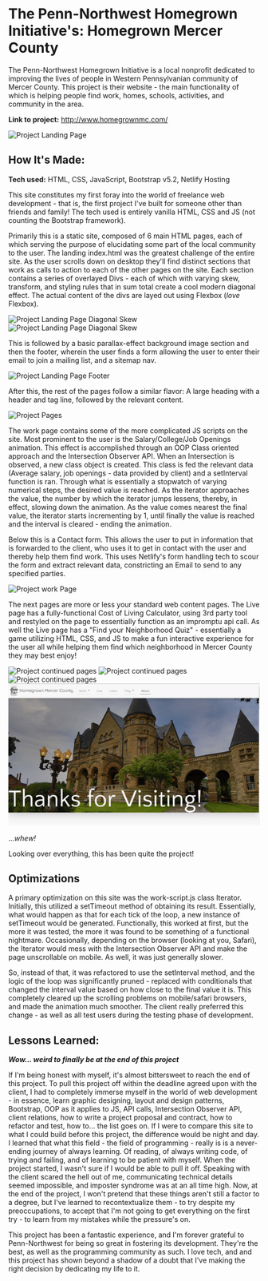 # The Penn-Northwest Homegrown Initiative's: Homegrown Mercer County

The Penn-Northwest Homegrown Initiative is a local nonprofit dedicated to improving the lives of people in Western Pennsylvanian community of Mercer County. This project is their website - the main functionality of which is helping people find work, homes, schools, activities, and community in the area.

**Link to project:** http://www.homegrownmc.com/

<!-- ![Project Landing Page](https://i.imgur.com/WJWiRjX.png) -->

![Project Landing Page](./images/gif/landing.gif)

## How It's Made:

**Tech used:** HTML, CSS, JavaScript, Bootstrap v5.2, Netlify Hosting

This site constitutes my first foray into the world of freelance web development - that is, the first project I've built for someone other than friends and family! The tech used is entirely vanilla HTML, CSS and JS (not counting the Bootstrap framework).

Primarily this is a static site, composed of 6 main HTML pages, each of which serving the purpose of elucidating some part of the local community to the user. The landing index.html was the greatest challenge of the entire site. As the user scrolls down on desktop they'll find distinct sections that work as calls to action to each of the other pages on the site. Each section contains a series of overlayed Divs - each of which with varying skew, transform, and styling rules that in sum total create a cool modern diagonal effect. The actual content of the divs are layed out using Flexbox (_love_ Flexbox).

<!-- _Check it out!_ -->

![Project Landing Page Diagonal Skew](https://i.imgur.com/4dtKHbX.png)
![Project Landing Page Diagonal Skew](https://i.imgur.com/K8BPdxZ.png)

This is followed by a basic parallax-effect background image section and then the footer, wherein the user finds a form allowing the user to enter their email to join a mailing list, and a sitemap nav.

![Project Landing Page Footer](https://i.imgur.com/fiIrBri.png)

After this, the rest of the pages follow a similar flavor: A large heading with a header and tag line, followed by the relevant content.

![Project Pages](./images/gif/gif-2.gif)

The work page contains some of the more complicated JS scripts on the site. Most prominent to the user is the Salary/College/Job Openings animation. This effect is accomplished through an OOP Class oriented approach and the Intersection Observer API. When an Intersection is observed, a new class object is created. This class is fed the relevant data (Average salary, job openings - data provided by client) and a setInterval function is ran. Through what is essentially a stopwatch of varying numerical steps, the desired value is reached. As the iterator approaches the value, the number by which the iterator jumps lessens, thereby, in effect, slowing down the animation. As the value comes nearest the final value, the iterator starts incrementing by 1, until finally the value is reached and the interval is cleared - ending the animation.

Below this is a Contact form. This allows the user to put in information that is forwarded to the client, who uses it to get in contact with the user and thereby help them find work. This uses Netlify's form handling tech to scour the form and extract relevant data, constricting an Email to send to any specified parties.

![Project work Page](./images/gif/gif-3.gif)

The next pages are more or less your standard web content pages. The Live page has a fully-functional Cost of Living Calculator, using 3rd party tool and restyled on the page to essentially function as an impromptu api call. As well the Live page has a "Find your Neighborhood Quiz" - essentially a game utilizing HTML, CSS, and JS to make a fun interactive experience for the user all while helping them find which neighborhood in Mercer County they may best enjoy!

![Project continued pages](./images/gif/gif-4.gif)
![Project continued pages](./images/gif/gif-5.gif)
![Project continued pages](./images/gif/gif-6.gif)
![Project continued pages](./images/gif/gif-7.gif)

..._whew!_

Looking over everything, this has been quite the project!

## Optimizations

A primary optimization on this site was the work-script.js class Iterator.
Initially, this utilized a setTimeout method of obtaining its result. Essentially, what would happen as that for each tick of the loop, a new instance of setTimeout would be generated. Functionally, this worked at first, but the more it was tested, the more it was found to be something of a functional nightmare. Occasionally, depending on the browser (looking at you, Safari), the Iterator would mess with the Intersection Observer API and make the page unscrollable on mobile. As well, it was just generally slower.

So, instead of that, it was refactored to use the setInterval method, and the logic of the loop was significantly pruned - replaced with conditionals that changed the interval value based on how close to the final value it is. This completely cleared up the scrolling problems on mobile/safari browsers, and made the animation much smoother. The client really preferred this change - as well as all test users during the testing phase of development.

## Lessons Learned:

**_Wow... weird to finally be at the end of this project_**

If I'm being honest with myself, it's almost bittersweet to reach the end of this project. To pull this project off within the deadline agreed upon with the client, I had to completely immerse myself in the world of web development - in essence, learn graphic designing, layout and design patterns, Bootstrap, OOP as it applies to JS, API calls, Intersection Observer API, client relations, how to write a project proposal and contract, how to refactor and test, how to... the list goes on. If I were to compare this site to what I could build before this project, the difference would be night and day.
I learned that what this field - the field of programming - really is is a never-ending journey of always learning. Of reading, of always writing code, of trying and failing, and of learning to be patient with myself. When the project started, I wasn't sure if I would be able to pull it off. Speaking with the client scared the hell out of me, communicating technical details seemed impossible, and imposter syndrome was at an all time high. Now, at the end of the project, I won't pretend that these things aren't still a factor to a degree, but I've learned to recontextualize them - to try despite my preoccupations, to accept that I'm not going to get everything on the first try - to learn from my mistakes while the pressure's on.

This project has been a fantastic experience, and I'm forever grateful to Penn-Northwest for being so great in fostering its development. They're the best, as well as the programming community as such. I love tech, and and this project has shown beyond a shadow of a doubt that I've making the right decision by dedicating my life to it.
